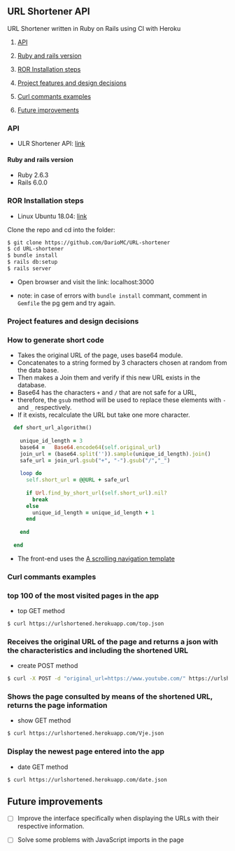 
## URL Shortener API

URL Shortener written in Ruby on Rails using CI with Heroku 

1.  [API](#API)

2.  [Ruby and rails version](#Ruby-and-rails-version)

3.  [ROR Installation steps](#ROR-Installation-steps)

4.  [Project features and design decisions](#Project-features-and-design-decisions)

5.  [Curl commants examples](#Curl-commants-examples)

6. [Future improvements](#Future-improvements)


### API 

* ULR Shortener API: [link](https://urlshortened.herokuapp.com/)


#### Ruby and rails version

* Ruby 2.6.3
* Rails 6.0.0

### ROR Installation steps 

* Linux Ubuntu 18.04:  [link](https://gorails.com/setup/ubuntu/18.04)


Clone the repo and cd into the folder:

```sh
$ git clone https://github.com/DarioMC/URL-shortener
$ cd URL-shortener
$ bundle install
$ rails db:setup
$ rails server
```
* Open browser and visit the link:  localhost:3000

* note: in case of errors with `bundle install` commant, comment in `Gemfile` the pg gem and try again.

### Project features and design decisions

### How to generate short code

* Takes the original URL of the page, uses base64 module.
* Concatenates to a string formed by 3 characters chosen at random from the data base.
* Then makes a Join them and verify if this new URL exists in the database.
* Base64 has the characters `+` and `/` that are not safe for a URL, 
* therefore, the `gsub` method will be used to replace these elements with `-` and `_` respectively.
* If it exists, recalculate the URL but take one more character.

```ruby
  def short_url_algorithm()
    
    unique_id_length = 3
    base64 =   Base64.encode64(self.original_url)
    join_url = (base64.split('')).sample(unique_id_length).join()
    safe_url = join_url.gsub("+", "-").gsub("/","_")
    
    loop do 
      self.short_url = @@URL + safe_url
      
      if Url.find_by_short_url(self.short_url).nil?
        break
      else
        unique_id_length = unique_id_length + 1
      end
      
    end
    
  end
```


- The front-end uses the [A scrolling navigation template](https://startbootstrap.com/templates/scrolling-nav/)



### Curl commants examples


### top 100 of the most visited pages in the app 

- top GET method

```bash
$ curl https://urlshortened.herokuapp.com/top.json
```

### Receives the original URL of the page and returns a json with the characteristics and including the shortened URL 

- create POST method  

```bash
$ curl -X POST -d "original_url=https://www.youtube.com/" https://urlshortened.herokuapp.com/urls/create.json
```


### Shows the page consulted by means of the shortened URL, returns the page information 

- show GET method

```bash
$ curl https://urlshortened.herokuapp.com/Vje.json
```


### Display the newest page entered into the app 

- date GET method

```bash
$ curl https://urlshortened.herokuapp.com/date.json
```

## Future improvements

- [ ] Improve the interface specifically when displaying the URLs with their respective information.

- [ ] Solve some problems with JavaScript imports in the page 


